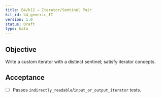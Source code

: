 ```yaml
---
title: B4/k12 — Iterator/Sentinel Pair
kit_id: b4_generic_II
version: 1.0
status: Draft
type: kata
---
```

## Objective
Write a custom iterator with a distinct sentinel; satisfy iterator concepts.
## Acceptance
- [ ] Passes `indirectly_readable`/`input_or_output_iterator` tests.